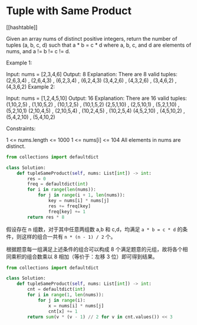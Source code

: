 # Tuple with Same Product

[[hashtable]]

Given an array nums of distinct positive integers, return the number of tuples (a, b, c, d) such that a * b = c * d where a, b, c, and d are elements of nums, and a != b != c != d.

Example 1:

Input: nums = [2,3,4,6]
Output: 8
Explanation: There are 8 valid tuples:
(2,6,3,4) , (2,6,4,3) , (6,2,3,4) , (6,2,4,3)
(3,4,2,6) , (4,3,2,6) , (3,4,6,2) , (4,3,6,2)
Example 2:

Input: nums = [1,2,4,5,10]
Output: 16
Explanation: There are 16 valid tuples:
(1,10,2,5) , (1,10,5,2) , (10,1,2,5) , (10,1,5,2)
(2,5,1,10) , (2,5,10,1) , (5,2,1,10) , (5,2,10,1)
(2,10,4,5) , (2,10,5,4) , (10,2,4,5) , (10,2,5,4)
(4,5,2,10) , (4,5,10,2) , (5,4,2,10) , (5,4,10,2)

Constraints:

1 <= nums.length <= 1000
1 <= nums[i] <= 104
All elements in nums are distinct.

```python
from collections import defaultdict

class Solution:
    def tupleSameProduct(self, nums: List[int]) -> int:
        res = 0
        freq = defaultdict(int)
        for i in range(len(nums)):
            for j in range(i + 1, len(nums)):
                key = nums[i] * nums[j]
                res += freq[key]
                freq[key] += 1
        return res * 8
```

假设存在 n 组数，对于其中任意两组数 a,b 和 c,d，均满足 `a * b = c * d` 的条件，则这样的组合一共有 `n * (n - 1) / 2` 个。

根据题意每一组满足上述条件的组合可以构成 8 个满足题意的元组，故将各个相同乘积的组合数乘以 8 相加（等价于：左移 3 位）即可得到结果。

```python
from collections import defaultdict

class Solution:
    def tupleSameProduct(self, nums: List[int]) -> int:
        cnt = defaultdict(int)
        for i in range(1, len(nums)):
            for j in range(i):
                x = nums[i] * nums[j]
                cnt[x] += 1
        return sum(v * (v - 1) // 2 for v in cnt.values()) << 3
```
